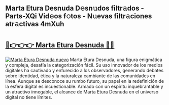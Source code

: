 ## Marta Etura Desnuda D𝚎sn𝚞dos filtr𝚊dos - Parts-XQi Vid𝚎os f𝚘tos - N𝚞evas filtr𝚊ciones atr𝚊ctivas 4mXuh

# <h2><a href="http://mbc5gm.tromn.icu/?c=Marta+Etura+Desnuda">🔗👉👉👉 Marta Etura Desnuda 🔗🔗</a></h2>

[![Marta Etura Desnuda nuevo](https://i.imgur.com/pEAQMta.gif)](http://mbc5gm.tromn.icu/?c=Marta+Etura+Desnuda)
Marta Etura Desnuda, una figura enigmática y compleja, desafía la categorización fácil. Su uso innovador de los medios digitales ha cautivado y enfurecido a los observadores, generando debates sobre identidad, ética y la naturaleza cambiante de las comunidades en línea. Aunque se desconoce su rumbo futuro, su papel en la redefinición de la esfera digital es incuestionable. Armado con un espíritu inquebrantable y un atractivo innegable, el alcance de Marta Etura Desnuda en el universo digital no tiene límites.
